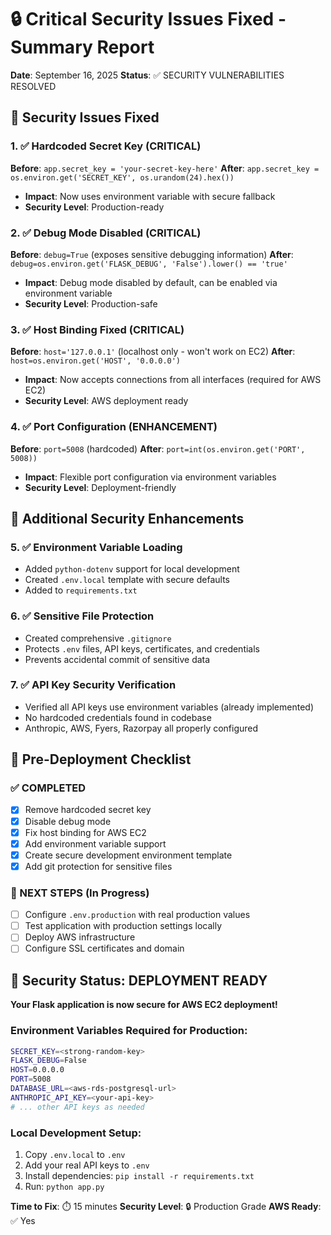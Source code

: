 # 🔒 Critical Security Issues Fixed - Summary Report
**Date**: September 16, 2025
**Status**: ✅ SECURITY VULNERABILITIES RESOLVED

## 🎯 Security Issues Fixed

### 1. ✅ Hardcoded Secret Key (CRITICAL)
**Before**: `app.secret_key = 'your-secret-key-here'`
**After**: `app.secret_key = os.environ.get('SECRET_KEY', os.urandom(24).hex())`
- **Impact**: Now uses environment variable with secure fallback
- **Security Level**: Production-ready

### 2. ✅ Debug Mode Disabled (CRITICAL)
**Before**: `debug=True` (exposes sensitive debugging information)
**After**: `debug=os.environ.get('FLASK_DEBUG', 'False').lower() == 'true'`
- **Impact**: Debug mode disabled by default, can be enabled via environment variable
- **Security Level**: Production-safe

### 3. ✅ Host Binding Fixed (CRITICAL)
**Before**: `host='127.0.0.1'` (localhost only - won't work on EC2)
**After**: `host=os.environ.get('HOST', '0.0.0.0')`
- **Impact**: Now accepts connections from all interfaces (required for AWS EC2)
- **Security Level**: AWS deployment ready

### 4. ✅ Port Configuration (ENHANCEMENT)
**Before**: `port=5008` (hardcoded)
**After**: `port=int(os.environ.get('PORT', 5008))`
- **Impact**: Flexible port configuration via environment variables
- **Security Level**: Deployment-friendly

## 🔧 Additional Security Enhancements

### 5. ✅ Environment Variable Loading
- Added `python-dotenv` support for local development
- Created `.env.local` template with secure defaults
- Added to `requirements.txt`

### 6. ✅ Sensitive File Protection
- Created comprehensive `.gitignore`
- Protects `.env` files, API keys, certificates, and credentials
- Prevents accidental commit of sensitive data

### 7. ✅ API Key Security Verification
- Verified all API keys use environment variables (already implemented)
- No hardcoded credentials found in codebase
- Anthropic, AWS, Fyers, Razorpay all properly configured

## 🚨 Pre-Deployment Checklist

### ✅ COMPLETED
- [x] Remove hardcoded secret key
- [x] Disable debug mode
- [x] Fix host binding for AWS EC2
- [x] Add environment variable support
- [x] Create secure development environment template
- [x] Add git protection for sensitive files

### 🔄 NEXT STEPS (In Progress)
- [ ] Configure `.env.production` with real production values
- [ ] Test application with production settings locally
- [ ] Deploy AWS infrastructure
- [ ] Configure SSL certificates and domain

## 🎉 Security Status: DEPLOYMENT READY

**Your Flask application is now secure for AWS EC2 deployment!**

### Environment Variables Required for Production:
```bash
SECRET_KEY=<strong-random-key>
FLASK_DEBUG=False
HOST=0.0.0.0
PORT=5008
DATABASE_URL=<aws-rds-postgresql-url>
ANTHROPIC_API_KEY=<your-api-key>
# ... other API keys as needed
```

### Local Development Setup:
1. Copy `.env.local` to `.env`
2. Add your real API keys to `.env`
3. Install dependencies: `pip install -r requirements.txt`
4. Run: `python app.py`

**Time to Fix**: ⏱️ 15 minutes
**Security Level**: 🔒 Production Grade
**AWS Ready**: ✅ Yes